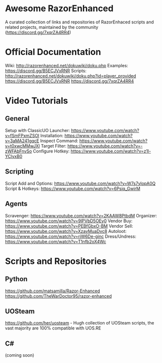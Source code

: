 # Awesome RazorEnhanced
A curated collection of links and repositories of RazorEnhaced scripts and related projects, maintained by the community (https://discord.gg/7xqrZA4RR4)

# Official Documentation

Wiki: http://razorenhanced.net/dokuwiki/doku.php
Examples: https://discord.gg/B5ECJVxRNR
Scripts: 
  http://razorenhanced.net/dokuwiki/doku.php?id=player_provided
  https://discord.gg/B5ECJVxRNR
  https://discord.gg/7xqrZA4RR4


# Video Tutorials

## General
Setup with ClassicUO Launcher: https://www.youtube.com/watch?v=fSmFPxmZSOI
Installation: https://www.youtube.com/watch?v=3aMA241gqcE
Inspect Command: https://www.youtube.com/watch?v=t0xwcMMwJXI
Target Filter: https://www.youtube.com/watch?v=-zWFAbFnvSo
Configure Hotkey: https://www.youtube.com/watch?v=z1l-YClyxB0

## Scripting
Script Add and Options: https://www.youtube.com/watch?v=W7s7ylopA0Q
Script & Hotkeys: https://www.youtube.com/watch?v=6Psiq_GwirM

## Agents
Scravenger: https://www.youtube.com/watch?v=2KAAW8PtbdM
Organizer: https://www.youtube.com/watch?v=9lPVbD5OEy0
Vendor Buy: https://www.youtube.com/watch?v=PEBfGbxO-BM
Vendor Sell: https://www.youtube.com/watch?v=XzavMuaDvc8
Autoloot:  https://www.youtube.com/watch?v=rjW6De-ginc
Dress/Undress: https://www.youtube.com/watch?v=T1nfb2oX4Wc



# Scripts and Repositories

## Python
https://github.com/matsamilla/Razor-Enhanced
https://github.com/TheWarDoctor95/razor-enhanced

## UOSteam

https://github.com/her/uosteam - Hugh collection of UOSteam scripts, the vast majority are 100% compatible with UOS.RE

## C#

(coming soon)
